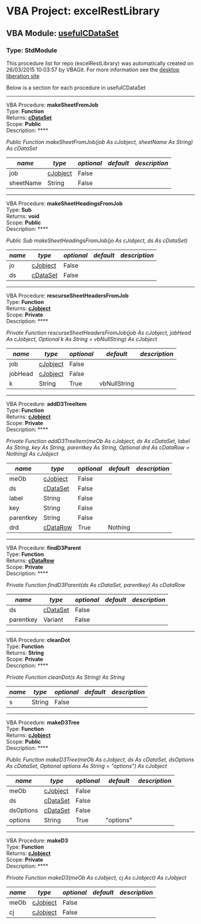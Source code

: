 # VBA Project: **excelRestLibrary**
## VBA Module: **[usefulCDataSet](/libraries/usefulCDataSet.vba "source is here")**
### Type: StdModule  

This procedure list for repo (excelRestLibrary) was automatically created on 26/03/2015 10:03:57 by VBAGit.
For more information see the [desktop liberation site](http://ramblings.mcpher.com/Home/excelquirks/drivesdk/gettinggithubready "desktop liberation")

Below is a section for each procedure in usefulCDataSet

---
VBA Procedure: **makeSheetFromJob**  
Type: **Function**  
Returns: **[cDataSet](/libraries/cDataSet_cls.md "cDataSet")**  
Scope: **Public**  
Description: ****  

*Public Function makeSheetFromJob(job As cJobject, sheetName As String) As cDataSet*  

*name*|*type*|*optional*|*default*|*description*
---|---|---|---|---
job|[cJobject](/libraries/cJobject_cls.md "cJobject")|False||
sheetName|String|False||


---
VBA Procedure: **makeSheetHeadingsFromJob**  
Type: **Sub**  
Returns: **void**  
Scope: **Public**  
Description: ****  

*Public Sub makeSheetHeadingsFromJob(jo As cJobject, ds As cDataSet)*  

*name*|*type*|*optional*|*default*|*description*
---|---|---|---|---
jo|[cJobject](/libraries/cJobject_cls.md "cJobject")|False||
ds|[cDataSet](/libraries/cDataSet_cls.md "cDataSet")|False||


---
VBA Procedure: **rescurseSheetHeadersFromJob**  
Type: **Function**  
Returns: **[cJobject](/libraries/cJobject_cls.md "cJobject")**  
Scope: **Private**  
Description: ****  

*Private Function rescurseSheetHeadersFromJob(job As cJobject, jobHead As cJobject, Optional k As String = vbNullString) As cJobject*  

*name*|*type*|*optional*|*default*|*description*
---|---|---|---|---
job|[cJobject](/libraries/cJobject_cls.md "cJobject")|False||
jobHead|[cJobject](/libraries/cJobject_cls.md "cJobject")|False||
k|String|True| vbNullString|


---
VBA Procedure: **addD3TreeItem**  
Type: **Function**  
Returns: **[cJobject](/libraries/cJobject_cls.md "cJobject")**  
Scope: **Private**  
Description: ****  

*Private Function addD3TreeItem(meOb As cJobject, ds As cDataSet, label As String, key As String, parentkey As String, Optional drd As cDataRow = Nothing) As cJobject*  

*name*|*type*|*optional*|*default*|*description*
---|---|---|---|---
meOb|[cJobject](/libraries/cJobject_cls.md "cJobject")|False||
ds|[cDataSet](/libraries/cDataSet_cls.md "cDataSet")|False||
label|String|False||
key|String|False||
parentkey|String|False||
drd|[cDataRow](/libraries/cDataRow_cls.md "cDataRow")|True| Nothing|


---
VBA Procedure: **findD3Parent**  
Type: **Function**  
Returns: **[cDataRow](/libraries/cDataRow_cls.md "cDataRow")**  
Scope: **Private**  
Description: ****  

*Private Function findD3Parent(ds As cDataSet, parentkey) As cDataRow*  

*name*|*type*|*optional*|*default*|*description*
---|---|---|---|---
ds|[cDataSet](/libraries/cDataSet_cls.md "cDataSet")|False||
parentkey|Variant|False||


---
VBA Procedure: **cleanDot**  
Type: **Function**  
Returns: **String**  
Scope: **Private**  
Description: ****  

*Private Function cleanDot(s As String) As String*  

*name*|*type*|*optional*|*default*|*description*
---|---|---|---|---
s|String|False||


---
VBA Procedure: **makeD3Tree**  
Type: **Function**  
Returns: **[cJobject](/libraries/cJobject_cls.md "cJobject")**  
Scope: **Public**  
Description: ****  

*Public Function makeD3Tree(meOb As cJobject, ds As cDataSet, dsOptions As cDataSet, Optional options As String = "options") As cJobject*  

*name*|*type*|*optional*|*default*|*description*
---|---|---|---|---
meOb|[cJobject](/libraries/cJobject_cls.md "cJobject")|False||
ds|[cDataSet](/libraries/cDataSet_cls.md "cDataSet")|False||
dsOptions|[cDataSet](/libraries/cDataSet_cls.md "cDataSet")|False||
options|String|True| "options"|


---
VBA Procedure: **makeD3**  
Type: **Function**  
Returns: **[cJobject](/libraries/cJobject_cls.md "cJobject")**  
Scope: **Private**  
Description: ****  

*Private Function makeD3(meOb As cJobject, cj As cJobject) As cJobject*  

*name*|*type*|*optional*|*default*|*description*
---|---|---|---|---
meOb|[cJobject](/libraries/cJobject_cls.md "cJobject")|False||
cj|[cJobject](/libraries/cJobject_cls.md "cJobject")|False||
